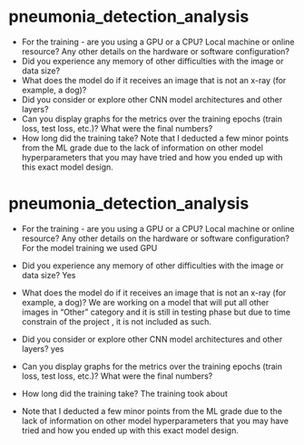# pneumonia_detection_analysis
* For the training - are you using a GPU or a CPU? Local machine or online 
resource? Any other details on the hardware or software configuration?
* Did you experience any memory of other difficulties with the image or data size?
* What does the model do if it receives an image that is not an x-ray (for example, a dog)?
* Did you consider or explore other CNN model architectures and other layers?
* Can you display graphs for the metrics over the training epochs (train loss, test loss, etc.)? What were the final numbers?
* How long did the training take?
Note that I deducted a few minor points from the ML grade due to the lack of information on other model hyperparameters that you may have tried and how you ended up with this exact model design.

# pneumonia_detection_analysis
* For the training - are you using a GPU or a CPU? Local machine or online 
resource? Any other details on the hardware or software configuration?
For the model training we used GPU 
* Did you experience any memory of other difficulties with the image or data size?
Yes 
* What does the model do if it receives an image that is not an x-ray (for example, a dog)?
We are working on a model that will put all other images in “Other” category and it is still in testing phase  but due to time constrain of the project , it is not included as such.
* Did you consider or explore other CNN model architectures and other layers?
yes
* Can you display graphs for the metrics over the training epochs (train loss, test loss, etc.)? What were the final numbers?

* How long did the training take?
The training took about 


* Note that I deducted a few minor points from the ML grade due to the lack of information on other model hyperparameters that you may have tried and how you ended up with this exact model design.
